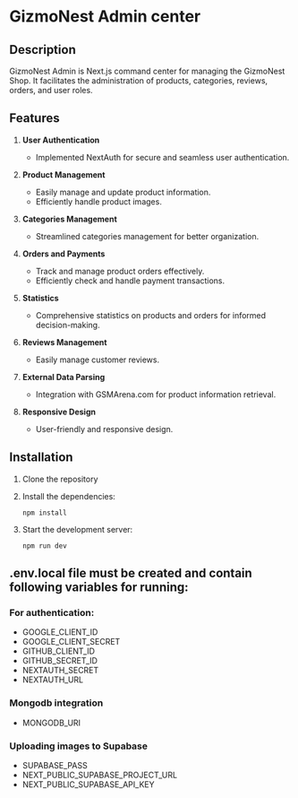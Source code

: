 # GizmoNest Admin center

## Description

GizmoNest Admin is Next.js command center for managing the GizmoNest Shop. It facilitates the administration of products, categories, reviews, orders, and user roles.

## Features

1. **User Authentication**

   - Implemented NextAuth for secure and seamless user authentication.

2. **Product Management**

   - Easily manage and update product information.
   - Efficiently handle product images.

3. **Categories Management**

   - Streamlined categories management for better organization.

4. **Orders and Payments**

   - Track and manage product orders effectively.
   - Efficiently check and handle payment transactions.

5. **Statistics**

   - Comprehensive statistics on products and orders for informed decision-making.

6. **Reviews Management**

   - Easily manage customer reviews.

7. **External Data Parsing**

   - Integration with GSMArena.com for product information retrieval.

8. **Responsive Design**
   - User-friendly and responsive design.

## Installation

1. Clone the repository

2. Install the dependencies:

   ```
   npm install
   ```

3. Start the development server:

   ```
   npm run dev

   ```

## .env.local file must be created and contain following variables for running:

### For authentication:

- GOOGLE_CLIENT_ID
- GOOGLE_CLIENT_SECRET
- GITHUB_CLIENT_ID
- GITHUB_SECRET_ID
- NEXTAUTH_SECRET
- NEXTAUTH_URL

### Mongodb integration

- MONGODB_URI

### Uploading images to Supabase

- SUPABASE_PASS
- NEXT_PUBLIC_SUPABASE_PROJECT_URL
- NEXT_PUBLIC_SUPABASE_API_KEY
